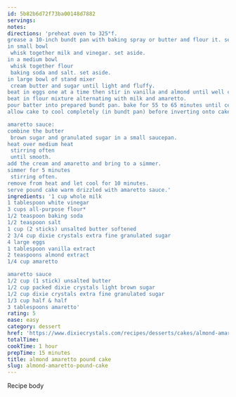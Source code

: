 ```yaml
---
id: 5b82b6d72f73ba00148d7882
servings:
notes:
directions: 'preheat oven to 325°f.
grease a 10-inch bundt pan with baking spray or butter and flour it. set aside.
in small bowl
 whisk together milk and vinegar. set aside.
in a medium bowl
 whisk together flour
 baking soda and salt. set aside.
in large bowl of stand mixer
 cream butter and sugar until light and fluffy.
beat in eggs one at a time then stir in vanilla and almond until well combined.
beat in flour mixture alternating with milk and amaretto.
pour batter into prepared bundt pan. bake for 55 to 65 minutes until center is set and a toothpick inserted comes out clean.
allow cake to cool completely (in bundt pan) before inverting onto cake plate.

amaretto sauce:
combine the butter
 brown sugar and granulated sugar in a small saucepan.
heat over medium heat
 stirring often
 until smooth.
add the cream and amaretto and bring to a simmer.
simmer for 5 minutes
 stirring often.
remove from heat and let cool for 10 minutes.
serve pound cake warm drizzled with amaretto sauce.'
ingredients: '1 cup whole milk
1 tablespoon white vinegar
3 cups all-purpose flour*
1/2 teaspoon baking soda
1/2 teaspoon salt
1 cup (2 sticks) unsalted butter softened
2 3/4 cup dixie crystals extra fine granulated sugar
4 large eggs
1 tablespoon vanilla extract
2 teaspoons almond extract
1/4 cup amaretto

amaretto sauce
1/2 cup (1 stick) unsalted butter
1/2 cup packed dixie crystals light brown sugar
1/2 cup dixie crystals extra fine granulated sugar
1/3 cup half & half
3 tablespoons amaretto'
rating: 5
ease: easy
category: dessert
href: 'https://www.dixiecrystals.com/recipes/desserts/cakes/almond-amaretto-poundcake'
totalTime:
cookTime: 1 hour
prepTime: 15 minutes
title: almond amaretto pound cake
slug: almond-amaretto-pound-cake
---
```

Recipe body